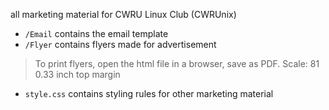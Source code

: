 all marketing material for CWRU Linux Club (CWRUnix)
- `/Email` contains the email template
- `/Flyer` contains flyers made for advertisement
> To print flyers, open the html file in a browser, save as PDF.
> Scale: 81
> 0.33 inch top margin
- `style.css` contains styling rules for other marketing material

